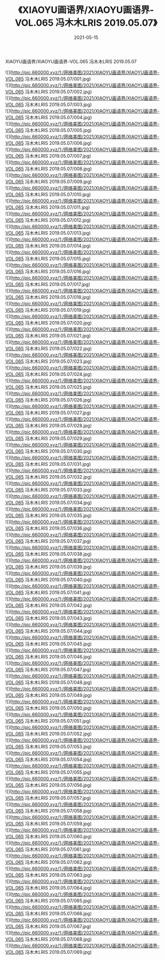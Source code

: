 ﻿---
layout: post
title:  《XIAOYU画语界/XIAOYU画语界-VOL.065 冯木木LRIS 2019.05.07》
date:   2021-05-15
img: http://pic.660000.xyz/1:/网络美图/2021/XIAOYU画语界/XIAOYU画语界-VOL.065 冯木木LRIS 2019.05.07/000.jpg
categories: [美女, 清纯, 唯美]
---

XIAOYU画语界/XIAOYU画语界-VOL.065 冯木木LRIS 2019.05.07

 ![](http://pic.660000.xyz/1:/网络美图/2021/XIAOYU画语界/XIAOYU画语界-VOL.065 冯木木LRIS 2019.05.07/001.jpg) <br>![](http://pic.660000.xyz/1:/网络美图/2021/XIAOYU画语界/XIAOYU画语界-VOL.065 冯木木LRIS 2019.05.07/002.jpg) <br>![](http://pic.660000.xyz/1:/网络美图/2021/XIAOYU画语界/XIAOYU画语界-VOL.065 冯木木LRIS 2019.05.07/003.jpg) <br>![](http://pic.660000.xyz/1:/网络美图/2021/XIAOYU画语界/XIAOYU画语界-VOL.065 冯木木LRIS 2019.05.07/004.jpg) <br>![](http://pic.660000.xyz/1:/网络美图/2021/XIAOYU画语界/XIAOYU画语界-VOL.065 冯木木LRIS 2019.05.07/005.jpg) <br>![](http://pic.660000.xyz/1:/网络美图/2021/XIAOYU画语界/XIAOYU画语界-VOL.065 冯木木LRIS 2019.05.07/006.jpg) <br>![](http://pic.660000.xyz/1:/网络美图/2021/XIAOYU画语界/XIAOYU画语界-VOL.065 冯木木LRIS 2019.05.07/007.jpg) <br>![](http://pic.660000.xyz/1:/网络美图/2021/XIAOYU画语界/XIAOYU画语界-VOL.065 冯木木LRIS 2019.05.07/008.jpg) <br>![](http://pic.660000.xyz/1:/网络美图/2021/XIAOYU画语界/XIAOYU画语界-VOL.065 冯木木LRIS 2019.05.07/009.jpg) <br>![](http://pic.660000.xyz/1:/网络美图/2021/XIAOYU画语界/XIAOYU画语界-VOL.065 冯木木LRIS 2019.05.07/010.jpg) <br>![](http://pic.660000.xyz/1:/网络美图/2021/XIAOYU画语界/XIAOYU画语界-VOL.065 冯木木LRIS 2019.05.07/011.jpg) <br>![](http://pic.660000.xyz/1:/网络美图/2021/XIAOYU画语界/XIAOYU画语界-VOL.065 冯木木LRIS 2019.05.07/012.jpg) <br>![](http://pic.660000.xyz/1:/网络美图/2021/XIAOYU画语界/XIAOYU画语界-VOL.065 冯木木LRIS 2019.05.07/013.jpg) <br>![](http://pic.660000.xyz/1:/网络美图/2021/XIAOYU画语界/XIAOYU画语界-VOL.065 冯木木LRIS 2019.05.07/014.jpg) <br>![](http://pic.660000.xyz/1:/网络美图/2021/XIAOYU画语界/XIAOYU画语界-VOL.065 冯木木LRIS 2019.05.07/015.jpg) <br>![](http://pic.660000.xyz/1:/网络美图/2021/XIAOYU画语界/XIAOYU画语界-VOL.065 冯木木LRIS 2019.05.07/016.jpg) <br>![](http://pic.660000.xyz/1:/网络美图/2021/XIAOYU画语界/XIAOYU画语界-VOL.065 冯木木LRIS 2019.05.07/017.jpg) <br>![](http://pic.660000.xyz/1:/网络美图/2021/XIAOYU画语界/XIAOYU画语界-VOL.065 冯木木LRIS 2019.05.07/018.jpg) <br>![](http://pic.660000.xyz/1:/网络美图/2021/XIAOYU画语界/XIAOYU画语界-VOL.065 冯木木LRIS 2019.05.07/019.jpg) <br>![](http://pic.660000.xyz/1:/网络美图/2021/XIAOYU画语界/XIAOYU画语界-VOL.065 冯木木LRIS 2019.05.07/020.jpg) <br>![](http://pic.660000.xyz/1:/网络美图/2021/XIAOYU画语界/XIAOYU画语界-VOL.065 冯木木LRIS 2019.05.07/021.jpg) <br>![](http://pic.660000.xyz/1:/网络美图/2021/XIAOYU画语界/XIAOYU画语界-VOL.065 冯木木LRIS 2019.05.07/022.jpg) <br>![](http://pic.660000.xyz/1:/网络美图/2021/XIAOYU画语界/XIAOYU画语界-VOL.065 冯木木LRIS 2019.05.07/023.jpg) <br>![](http://pic.660000.xyz/1:/网络美图/2021/XIAOYU画语界/XIAOYU画语界-VOL.065 冯木木LRIS 2019.05.07/024.jpg) <br>![](http://pic.660000.xyz/1:/网络美图/2021/XIAOYU画语界/XIAOYU画语界-VOL.065 冯木木LRIS 2019.05.07/025.jpg) <br>![](http://pic.660000.xyz/1:/网络美图/2021/XIAOYU画语界/XIAOYU画语界-VOL.065 冯木木LRIS 2019.05.07/026.jpg) <br>![](http://pic.660000.xyz/1:/网络美图/2021/XIAOYU画语界/XIAOYU画语界-VOL.065 冯木木LRIS 2019.05.07/027.jpg) <br>![](http://pic.660000.xyz/1:/网络美图/2021/XIAOYU画语界/XIAOYU画语界-VOL.065 冯木木LRIS 2019.05.07/028.jpg) <br>![](http://pic.660000.xyz/1:/网络美图/2021/XIAOYU画语界/XIAOYU画语界-VOL.065 冯木木LRIS 2019.05.07/029.jpg) <br>![](http://pic.660000.xyz/1:/网络美图/2021/XIAOYU画语界/XIAOYU画语界-VOL.065 冯木木LRIS 2019.05.07/030.jpg) <br>![](http://pic.660000.xyz/1:/网络美图/2021/XIAOYU画语界/XIAOYU画语界-VOL.065 冯木木LRIS 2019.05.07/031.jpg) <br>![](http://pic.660000.xyz/1:/网络美图/2021/XIAOYU画语界/XIAOYU画语界-VOL.065 冯木木LRIS 2019.05.07/032.jpg) <br>![](http://pic.660000.xyz/1:/网络美图/2021/XIAOYU画语界/XIAOYU画语界-VOL.065 冯木木LRIS 2019.05.07/033.jpg) <br>![](http://pic.660000.xyz/1:/网络美图/2021/XIAOYU画语界/XIAOYU画语界-VOL.065 冯木木LRIS 2019.05.07/034.jpg) <br>![](http://pic.660000.xyz/1:/网络美图/2021/XIAOYU画语界/XIAOYU画语界-VOL.065 冯木木LRIS 2019.05.07/035.jpg) <br>![](http://pic.660000.xyz/1:/网络美图/2021/XIAOYU画语界/XIAOYU画语界-VOL.065 冯木木LRIS 2019.05.07/036.jpg) <br>![](http://pic.660000.xyz/1:/网络美图/2021/XIAOYU画语界/XIAOYU画语界-VOL.065 冯木木LRIS 2019.05.07/037.jpg) <br>![](http://pic.660000.xyz/1:/网络美图/2021/XIAOYU画语界/XIAOYU画语界-VOL.065 冯木木LRIS 2019.05.07/038.jpg) <br>![](http://pic.660000.xyz/1:/网络美图/2021/XIAOYU画语界/XIAOYU画语界-VOL.065 冯木木LRIS 2019.05.07/039.jpg) <br>![](http://pic.660000.xyz/1:/网络美图/2021/XIAOYU画语界/XIAOYU画语界-VOL.065 冯木木LRIS 2019.05.07/040.jpg) <br>![](http://pic.660000.xyz/1:/网络美图/2021/XIAOYU画语界/XIAOYU画语界-VOL.065 冯木木LRIS 2019.05.07/041.jpg) <br>![](http://pic.660000.xyz/1:/网络美图/2021/XIAOYU画语界/XIAOYU画语界-VOL.065 冯木木LRIS 2019.05.07/042.jpg) <br>![](http://pic.660000.xyz/1:/网络美图/2021/XIAOYU画语界/XIAOYU画语界-VOL.065 冯木木LRIS 2019.05.07/043.jpg) <br>![](http://pic.660000.xyz/1:/网络美图/2021/XIAOYU画语界/XIAOYU画语界-VOL.065 冯木木LRIS 2019.05.07/044.jpg) <br>![](http://pic.660000.xyz/1:/网络美图/2021/XIAOYU画语界/XIAOYU画语界-VOL.065 冯木木LRIS 2019.05.07/045.jpg) <br>![](http://pic.660000.xyz/1:/网络美图/2021/XIAOYU画语界/XIAOYU画语界-VOL.065 冯木木LRIS 2019.05.07/046.jpg) <br>![](http://pic.660000.xyz/1:/网络美图/2021/XIAOYU画语界/XIAOYU画语界-VOL.065 冯木木LRIS 2019.05.07/047.jpg) <br>![](http://pic.660000.xyz/1:/网络美图/2021/XIAOYU画语界/XIAOYU画语界-VOL.065 冯木木LRIS 2019.05.07/048.jpg) <br>![](http://pic.660000.xyz/1:/网络美图/2021/XIAOYU画语界/XIAOYU画语界-VOL.065 冯木木LRIS 2019.05.07/049.jpg) <br>![](http://pic.660000.xyz/1:/网络美图/2021/XIAOYU画语界/XIAOYU画语界-VOL.065 冯木木LRIS 2019.05.07/050.jpg) <br>![](http://pic.660000.xyz/1:/网络美图/2021/XIAOYU画语界/XIAOYU画语界-VOL.065 冯木木LRIS 2019.05.07/051.jpg) <br>![](http://pic.660000.xyz/1:/网络美图/2021/XIAOYU画语界/XIAOYU画语界-VOL.065 冯木木LRIS 2019.05.07/052.jpg) <br>![](http://pic.660000.xyz/1:/网络美图/2021/XIAOYU画语界/XIAOYU画语界-VOL.065 冯木木LRIS 2019.05.07/053.jpg) <br>![](http://pic.660000.xyz/1:/网络美图/2021/XIAOYU画语界/XIAOYU画语界-VOL.065 冯木木LRIS 2019.05.07/054.jpg) <br>![](http://pic.660000.xyz/1:/网络美图/2021/XIAOYU画语界/XIAOYU画语界-VOL.065 冯木木LRIS 2019.05.07/055.jpg) <br>![](http://pic.660000.xyz/1:/网络美图/2021/XIAOYU画语界/XIAOYU画语界-VOL.065 冯木木LRIS 2019.05.07/056.jpg) <br>![](http://pic.660000.xyz/1:/网络美图/2021/XIAOYU画语界/XIAOYU画语界-VOL.065 冯木木LRIS 2019.05.07/057.jpg) <br>![](http://pic.660000.xyz/1:/网络美图/2021/XIAOYU画语界/XIAOYU画语界-VOL.065 冯木木LRIS 2019.05.07/058.jpg) <br>![](http://pic.660000.xyz/1:/网络美图/2021/XIAOYU画语界/XIAOYU画语界-VOL.065 冯木木LRIS 2019.05.07/059.jpg) <br>![](http://pic.660000.xyz/1:/网络美图/2021/XIAOYU画语界/XIAOYU画语界-VOL.065 冯木木LRIS 2019.05.07/060.jpg) <br>![](http://pic.660000.xyz/1:/网络美图/2021/XIAOYU画语界/XIAOYU画语界-VOL.065 冯木木LRIS 2019.05.07/061.jpg) <br>![](http://pic.660000.xyz/1:/网络美图/2021/XIAOYU画语界/XIAOYU画语界-VOL.065 冯木木LRIS 2019.05.07/062.jpg) <br>![](http://pic.660000.xyz/1:/网络美图/2021/XIAOYU画语界/XIAOYU画语界-VOL.065 冯木木LRIS 2019.05.07/063.jpg) <br>![](http://pic.660000.xyz/1:/网络美图/2021/XIAOYU画语界/XIAOYU画语界-VOL.065 冯木木LRIS 2019.05.07/064.jpg) <br>![](http://pic.660000.xyz/1:/网络美图/2021/XIAOYU画语界/XIAOYU画语界-VOL.065 冯木木LRIS 2019.05.07/065.jpg) <br>![](http://pic.660000.xyz/1:/网络美图/2021/XIAOYU画语界/XIAOYU画语界-VOL.065 冯木木LRIS 2019.05.07/066.jpg) <br>![](http://pic.660000.xyz/1:/网络美图/2021/XIAOYU画语界/XIAOYU画语界-VOL.065 冯木木LRIS 2019.05.07/067.jpg) <br>![](http://pic.660000.xyz/1:/网络美图/2021/XIAOYU画语界/XIAOYU画语界-VOL.065 冯木木LRIS 2019.05.07/068.jpg) <br>![](http://pic.660000.xyz/1:/网络美图/2021/XIAOYU画语界/XIAOYU画语界-VOL.065 冯木木LRIS 2019.05.07/069.jpg) <br>